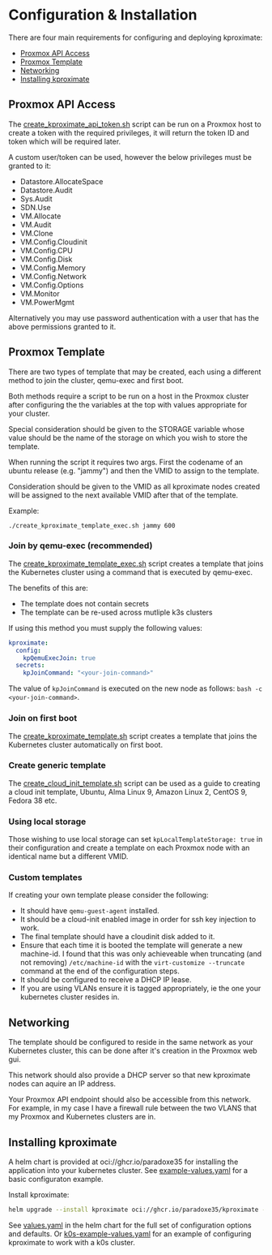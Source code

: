 # Configuration & Installation

There are four main requirements for configuring and deploying kproximate:

- [Proxmox API Access](#proxmox-api-access)
- [Proxmox Template](#proxmox-template)
- [Networking](#networking)
- [Installing kproximate](#)

## Proxmox API Access

The [create_kproximate_api_token.sh](https://github.com/paradoxe35/kproximate/tree/main/examples/create_proxmox_api_token.sh) script can be run on a Proxmox host to create a token with the required privileges, it will return the token ID and token which will be required later.

A custom user/token can be used, however the below privileges must be granted to it:

- Datastore.AllocateSpace
- Datastore.Audit
- Sys.Audit
- SDN.Use
- VM.Allocate
- VM.Audit
- VM.Clone
- VM.Config.Cloudinit
- VM.Config.CPU
- VM.Config.Disk
- VM.Config.Memory
- VM.Config.Network
- VM.Config.Options
- VM.Monitor
- VM.PowerMgmt

Alternatively you may use password authentication with a user that has the above permissions granted to it.

## Proxmox Template

There are two types of template that may be created, each using a different method to join the cluster, qemu-exec and first boot.

Both methods require a script to be run on a host in the Proxmox cluster after configuring the the variables at the top with values appropriate for your cluster.

Special consideration should be given to the STORAGE variable whose value should be the name of the storage on which you wish to store the template.

When running the script it requires two args. First the codename of an ubuntu release (e.g. "jammy") and then the VMID to assign to the template.

Consideration should be given to the VMID as all kproximate nodes created will be assigned to the next available VMID after that of the template.

Example:

`./create_kproximate_template_exec.sh jammy 600`

### Join by qemu-exec (recommended)

The [create_kproximate_template_exec.sh](https://github.com/paradoxe35/kproximate/tree/main/examples/create_kproximate_template_exec.sh) script creates a template that joins the Kubernetes cluster using a command that is executed by qemu-exec.

The benefits of this are:

- The template does not contain secrets
- The template can be re-used across mutliple k3s clusters

If using this method you must supply the following values:

```yaml
kproximate:
  config:
    kpQemuExecJoin: true
  secrets:
    kpJoinCommand: "<your-join-command>"
```

The value of `kpJoinCommand` is executed on the new node as follows: `bash -c <your-join-command>`.

### Join on first boot

The [create_kproximate_template.sh](https://github.com/paradoxe35/kproximate/tree/main/examples/create_kproximate_template.sh) script creates a template that joins the Kubernetes cluster automatically on first boot.

### Create generic template

The [create_cloud_init_template.sh](https://github.com/paradoxe35/kproximate/tree/main/examples/create_cloud_init_template.sh) script can be used as a guide to creating a cloud init template, Ubuntu, Alma Linux 9, Amazon Linux 2, CentOS 9, Fedora 38 etc.

### Using local storage

Those wishing to use local storage can set `kpLocalTemplateStorage: true` in their configuration and create a template on each Proxmox node with an identical name but a different VMID.

### Custom templates

If creating your own template please consider the following:

- It should have `qemu-guest-agent` installed.
- It should be a cloud-init enabled image in order for ssh key injection to work.
- The final template should have a cloudinit disk added to it.
- Ensure that each time it is booted the template will generate a new machine-id. I found that this was only achieveable when truncating (and not removing) `/etc/machine-id` with the `virt-customize --truncate` command at the end of the configuration steps.
- It should be configured to receive a DHCP IP lease.
- If you are using VLANs ensure it is tagged appropriately, ie the one your kubernetes cluster resides in.

## Networking

The template should be configured to reside in the same network as your Kubernetes cluster, this can be done after it's creation in the Proxmox web gui.

This network should also provide a DHCP server so that new kproximate nodes can aquire an IP address.

Your Proxmox API endpoint should also be accessible from this network. For example, in my case I have a firewall rule between the two VLANS that my Proxmox and Kubernetes clusters are in.

## Installing kproximate

A helm chart is provided at oci://ghcr.io/paradoxe35 for installing the application into your kubernetes cluster. See [example-values.yaml](https://github.com/paradoxe35/kproximate/tree/main/examples/example-values.yaml) for a basic configuraton example.

Install kproximate:

```bash
helm upgrade --install kproximate oci://ghcr.io/paradoxe35/kproximate -f your-values.yaml -n kproximate --create-namespace
```

See [values.yaml](https://github.com/paradoxe35/kproximate/tree/main/chart/kproximate/values.yaml) in the helm chart for the full set of configuration options and defaults.
Or [k0s-example-values.yaml](https://github.com/paradoxe35/kproximate/tree/main/examples/example-values.yaml) for an example of configuring kproximate to work with a k0s cluster.
